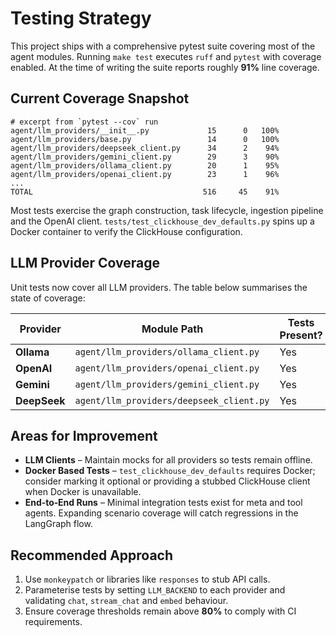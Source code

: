 # Testing Strategy

This project ships with a comprehensive pytest suite covering most of the agent modules.
Running `make test` executes `ruff` and `pytest` with coverage enabled.
At the time of writing the suite reports roughly **91%** line coverage.

## Current Coverage Snapshot

```
# excerpt from `pytest --cov` run
agent/llm_providers/__init__.py             15      0   100%
agent/llm_providers/base.py                 14      0   100%
agent/llm_providers/deepseek_client.py      34      2    94%
agent/llm_providers/gemini_client.py        29      3    90%
agent/llm_providers/ollama_client.py        20      1    95%
agent/llm_providers/openai_client.py        23      1    96%
... 
TOTAL                                      516     45    91%
```

Most tests exercise the graph construction, task lifecycle, ingestion pipeline and the OpenAI client. `tests/test_clickhouse_dev_defaults.py` spins up a Docker container to verify the ClickHouse configuration.

## LLM Provider Coverage

Unit tests now cover all LLM providers. The table below summarises the state of coverage:

| Provider      | Module Path                                   | Tests Present? |
|---------------|-----------------------------------------------|----------------|
| **Ollama**    | `agent/llm_providers/ollama_client.py`        | Yes |
| **OpenAI**    | `agent/llm_providers/openai_client.py`        | Yes |
| **Gemini**    | `agent/llm_providers/gemini_client.py`        | Yes |
| **DeepSeek**  | `agent/llm_providers/deepseek_client.py`      | Yes |

## Areas for Improvement

* **LLM Clients** – Maintain mocks for all providers so tests remain offline.
* **Docker Based Tests** – `test_clickhouse_dev_defaults` requires Docker; consider marking it optional or providing a stubbed ClickHouse client when Docker is unavailable.
* **End‑to‑End Runs** – Minimal integration tests exist for meta and tool agents. Expanding scenario coverage will catch regressions in the LangGraph flow.

## Recommended Approach

1. Use `monkeypatch` or libraries like `responses` to stub API calls.
2. Parameterise tests by setting `LLM_BACKEND` to each provider and validating `chat`, `stream_chat` and `embed` behaviour.
3. Ensure coverage thresholds remain above **80%** to comply with CI requirements.
